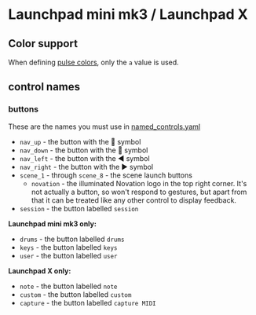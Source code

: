 # Launchpad mini mk3 / Launchpad X

## Color support

When defining [pulse colors](../color.md#animated-colors), only the `a` value is used.

## control names

### buttons

These are the names you must use in [named_controls.yaml](../../lessons/getting-started/zcx-concepts.md#named-controls-and-matrix-controls)

- `nav_up` - the button with the 🔼 symbol
- `nav_down` - the button with the 🔽 symbol
- `nav_left` - the button with the ◀️ symbol
- `nav_right` - the button with the ▶️ symbol
- `scene_1` - through `scene_8` - the scene launch buttons
  - `novation` - the illuminated Novation logo in the top right corner. It's not actually a button, so won't respond to gestures, but apart from that it can be treated like any other control to display feedback.
- `session` - the button labelled `session`

**Launchpad mini mk3 only:**

- `drums` - the button labelled `drums`
- `keys` - the button labelled `keys`
- `user` - the button labelled `user`

**Launchpad X only:**

- `note` - the button labelled `note`
- `custom` - the button labelled `custom`
- `capture` - the button labelled `capture MIDI`
